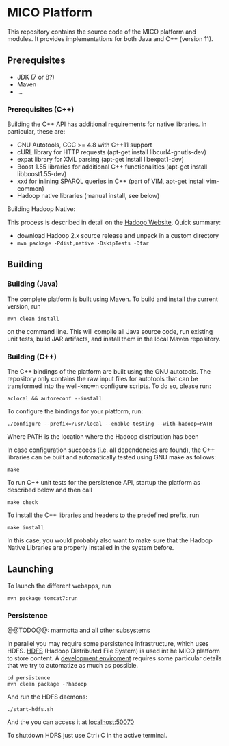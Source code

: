 # MICO Platform

This repository contains the source code of the MICO platform and modules. It provides
implementations for both Java and C++ (version 11).

## Prerequisites

* JDK (7 or 8?)
* Maven
* ...

### Prerequisites (C++)

Building the C++ API has additional requirements for native libraries. In particular, these are:

* GNU Autotools, GCC >= 4.8 with C++11 support
* cURL library for HTTP requests (apt-get install libcurl4-gnutls-dev)
* expat library for XML parsing (apt-get install libexpat1-dev)
* Boost 1.55 libraries for additional C++ functionalities (apt-get install libboost1.55-dev)
* xxd for inlining SPARQL queries in C++ (part of VIM, apt-get install vim-common)
* Hadoop native libraries (manual install, see below)

Building Hadoop Native:

This process is described in detail on the [Hadoop Website](http://hadoop.apache.org/docs/r2.4.1/hadoop-project-dist/hadoop-common/NativeLibraries.html). 
Quick summary:

* download Hadoop 2.x source release and unpack in a custom directory
* `mvn package -Pdist,native -DskipTests -Dtar`

## Building

### Building (Java)

The complete platform is built using Maven. To build and install the current version, run

    mvn clean install

on the command line. This will compile all Java source code, run existing unit tests, build JAR
artifacts, and install them in the local Maven repository.


### Building (C++)

The C++ bindings of the platform are built using the GNU autotools. The repository only contains the
raw input files for autotools that can be transformed into the well-known configure scripts. To do
so, please run:

    aclocal && autoreconf --install

To configure the bindings for your platform, run:

    ./configure --prefix=/usr/local --enable-testing --with-hadoop=PATH

Where PATH is the location where the Hadoop distribution has been 

In case configuration succeeds (i.e. all dependencies are found), the C++ libraries can be built
and automatically tested using GNU make as follows:

    make

To run C++ unit tests for the persistence API, startup the platform as described below and then call

    make check

To install the C++ libraries and headers to the predefined prefix, run

    make install
   
In this case, you would probably also want to make sure that the Hadoop Native Libraries are properly 
installed in the system before.

## Launching

To launch the different webapps, run

    mvn package tomcat7:run

### Persistence

@@TODO@@: marmotta and all other subsystems

In parallel you may require some persistence infrastructure, which uses HDFS.
[HDFS](http://hadoop.apache.org/docs/current/hadoop-project-dist/hadoop-hdfs/HdfsUserGuide.html)
(Hadoop Distributed File System) is used int he MICO platform to store content. 
A [development enviroment](http://wiki.apache.org/hadoop/HowToSetupYourDevelopmentEnvironment)
requires some particular details that we try to automatize as much as possible.

    cd persistence
    mvn clean package -Phadoop

And run the HDFS daemons:

    ./start-hdfs.sh

And the you can access it at [localhost:50070](http://localhost:50070/)

To shutdown HDFS just use Ctrl+C in the active terminal.

